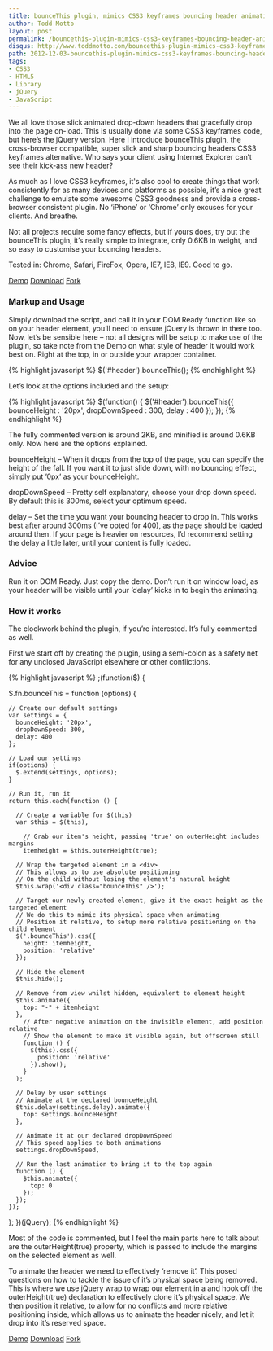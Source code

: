 ```yaml
---
title: bounceThis plugin, mimics CSS3 keyframes bouncing header animations
author: Todd Motto
layout: post
permalink: /bouncethis-plugin-mimics-css3-keyframes-bouncing-header-animations/
disqus: http://www.toddmotto.com/bouncethis-plugin-mimics-css3-keyframes-bouncing-header-animations
path: 2012-12-03-bouncethis-plugin-mimics-css3-keyframes-bouncing-header-animations.md
tags:
- CSS3
- HTML5
- Library
- jQuery
- JavaScript
---
```


We all love those slick animated drop-down headers that gracefully drop into the page on-load. This is usually done via some CSS3 keyframes code, but here’s the jQuery version. Here I introduce bounceThis plugin, the cross-browser compatible, super slick and sharp bouncing headers CSS3 keyframes alternative. Who says your client using Internet Explorer can’t see their kick-ass new header?

As much as I love CSS3 keyframes, it's also cool to create things that work consistently for as many devices and platforms as possible, it’s a nice great challenge to emulate some awesome CSS3 goodness and provide a cross-browser consistent plugin. No ‘iPhone’ or ‘Chrome’ only excuses for your clients. And breathe.

Not all projects require some fancy effects, but if yours does, try out the bounceThis plugin, it’s really simple to integrate, only 0.6KB in weight, and so easy to customise your bouncing headers.

Tested in: Chrome, Safari, FireFox, Opera, IE7, IE8, IE9. Good to go.

<div class="download-box">
  <a href="//www.toddmotto.com/labs/bouncethis" onclick="_gaq.push(['_trackEvent', 'Click', 'Demo bounceThis', 'bounceThis Demo']);">Demo</a>
  <a href="//www.toddmotto.com/labs/bouncethis/bouncethis.zip" onclick="_gaq.push(['_trackEvent', 'Click', 'Download bounceThis', 'bounceThis Download']);">Download</a>
  <a href="//github.com/toddmotto/bounceThis" onclick="_gaq.push(['_trackEvent', 'Click', 'Fork bounceThis', 'bounceThis Fork']);">Fork</a>
</div>

### Markup and Usage

Simply download the script, and call it in your DOM Ready function like so on your header element, you’ll need to ensure jQuery is thrown in there too. Now, let’s be sensible here – not all designs will be setup to make use of the plugin, so take note from the Demo on what style of header it would work best on. Right at the top, in or outside your wrapper container.

{% highlight javascript %}
$('#header').bounceThis();
{% endhighlight %}

Let’s look at the options included and the setup:

{% highlight javascript %}
$(function() {
  $('#header').bounceThis({
    bounceHeight  : '20px',
    dropDownSpeed : 300,
    delay         : 400
  });
});
{% endhighlight %}

The fully commented version is around 2KB, and minified is around 0.6KB only. Now here are the options explained.

bounceHeight – When it drops from the top of the page, you can specify the height of the fall. If you want it to just slide down, with no bouncing effect, simply put ’0px’ as your bounceHeight.

dropDownSpeed – Pretty self explanatory, choose your drop down speed. By default this is 300ms, select your optimum speed.

delay – Set the time you want your bouncing header to drop in. This works best after around 300ms (I’ve opted for 400), as the page should be loaded around then. If your page is heavier on resources, I’d recommend setting the delay a little later, until your content is fully loaded.

### Advice

Run it on DOM Ready. Just copy the demo. Don’t run it on window load, as your header will be visible until your ‘delay’ kicks in to begin the animating.

### How it works

The clockwork behind the plugin, if you’re interested. It’s fully commented as well.

First we start off by creating the plugin, using a semi-colon as a safety net for any unclosed JavaScript elsewhere or other conflictions.

{% highlight javascript %}
;(function($) {
    
  $.fn.bounceThis = function (options) {
    
    // Create our default settings
    var settings = {
      bounceHeight: '20px',
      dropDownSpeed: 300,
      delay: 400
    };
    
    // Load our settings
    if(options) {
      $.extend(settings, options);
    }
    
    // Run it, run it
    return this.each(function () {
    
      // Create a variable for $(this)
      var $this = $(this),
      
        // Grab our item's height, passing 'true' on outerHeight includes margins
        itemheight = $this.outerHeight(true);
        
      // Wrap the targeted element in a <div>
      // This allows us to use absolute positioning
      // On the child without losing the element's natural height
      $this.wrap('<div class="bounceThis" />');
      
      // Target our newly created element, give it the exact height as the targeted element
      // We do this to mimic its physical space when animating
      // Position it relative, to setup more relative positioning on the child element
      $('.bounceThis').css({
        height: itemheight,
        position: 'relative'
      });
      
      // Hide the element
      $this.hide();
      
      // Remove from view whilst hidden, equivalent to element height
      $this.animate({
        top: "-" + itemheight
      },
        // After negative animation on the invisible element, add position relative
        // Show the element to make it visible again, but offscreen still
        function () {
          $(this).css({
            position: 'relative'
          }).show();
        }
      );
      
      // Delay by user settings
      // Animate at the declared bounceHeight
      $this.delay(settings.delay).animate({
        top: settings.bounceHeight
      },
      
      // Animate it at our declared dropDownSpeed
      // This speed applies to both animations
      settings.dropDownSpeed,

      // Run the last animation to bring it to the top again
      function () {
        $this.animate({
          top: 0
        });
      });
    });
  };
})(jQuery);
{% endhighlight %}

Most of the code is commented, but I feel the main parts here to talk about are the outerHeight(true) property, which is passed to include the margins on the selected element as well.

To animate the header we need to effectively &#8216;remove it&#8217;. This posed questions on how to tackle the issue of it&#8217;s physical space being removed. This is where we use jQuery wrap to wrap our element in a  and hook off the outerHeight(true) declaration to effectively clone it&#8217;s physical space. We then position it relative, to allow for no conflicts and more relative positioning inside, which allows us to animate the header nicely, and let it drop into it&#8217;s reserved space.
    
<div class="download-box">
  <a href="//www.toddmotto.com/labs/bouncethis" onclick="_gaq.push(['_trackEvent', 'Click', 'Demo bounceThis', 'bounceThis Demo']);">Demo</a>
  <a href="//www.toddmotto.com/labs/bouncethis/bouncethis.zip" onclick="_gaq.push(['_trackEvent', 'Click', 'Download bounceThis', 'bounceThis Download']);">Download</a>
  <a href="//github.com/toddmotto/bounceThis" onclick="_gaq.push(['_trackEvent', 'Click', 'Fork bounceThis', 'bounceThis Fork']);">Fork</a>
</div>
